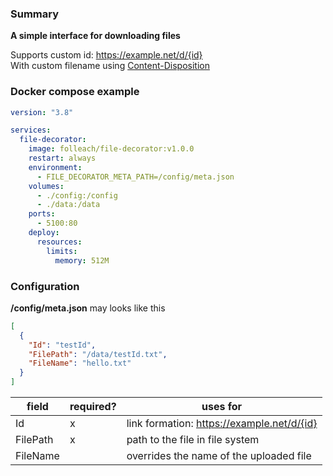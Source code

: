 ### Summary
**A simple interface for downloading files**  

Supports custom id: https://example.net/d/{id}  
With custom filename using [Content-Disposition](https://developer.mozilla.org/ru/docs/Web/HTTP/Headers/Content-Disposition)

### Docker compose example
```yaml
version: "3.8"

services:
  file-decorator:
    image: folleach/file-decorator:v1.0.0
    restart: always
    environment:
      - FILE_DECORATOR_META_PATH=/config/meta.json
    volumes:
      - ./config:/config
      - ./data:/data
    ports:
      - 5100:80
    deploy:
      resources:
        limits:
          memory: 512M
```

### Configuration
**/config/meta.json** may looks like this
```json
[
  {
    "Id": "testId",
    "FilePath": "/data/testId.txt",
    "FileName": "hello.txt"
  }
]
```

| field | required? | uses for |
| --- | --- | --- |
| Id | x | link formation: https://example.net/d/{id} |
| FilePath | x | path to the file in file system |
| FileName |  | overrides the name of the uploaded file |

